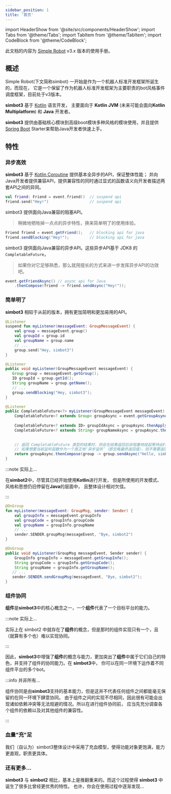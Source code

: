 ```yaml
---
sidebar_position: 1
title: '首页'
---
```


import HeaderShow from '@site/src/components/HeaderShow';
import Tabs from '@theme/Tabs';
import TabItem from '@theme/TabItem';
import CodeBlock from '@theme/CodeBlock';

<HeaderShow />

此文档的内容为 [Simple Robot](https://github.com/simple-robot/simpler-robot) v3.x 版本的使用手册。


## 概述
Simple Robot(下文简称simbot) 一开始是作为一个机器人标准开发框架所诞生的，而现在，
它是一个保留了作为机器人标准开发框架为主要职责的bot风格事件调度框架，目前处于v3版本。

**simbot3** 基于 [Kotlin](https://kotlinlang.org/) 语言开发，
主要面向于 **Kotlin JVM** (未来可能会面向**Kotlin Multiplatform**) 和 **Java** 开发者。

**simbot3** 提供由基础核心模块到高级boot模块多种风格的模块使用，并且提供[Spring Boot](https://spring.io/projects/spring-boot) Starter来帮助Java开发者快速上手。

## 特性

### 异步高效

**simbot3** 基于 [Kotlin Coroutine](https://kotlinlang.org/docs/coroutines-guide.html) 
提供基本全异步的API，保证整体性能； 并向Java开发者提供兼容API，提供兼容性的同时通过显式的函数语义向开发者描述两套API之间的异同。

<Tabs groupId="code">
<TabItem value="Kotlin" attributes={{'data-value': `Kotlin`}}>

```kotlin
val friend: Friend = event.friend()  // suspend api
friend.send("Hey!")                  // suspend api
```

</TabItem>
<TabItem value="Java" label="Java Blocking" attributes={{'data-value': `Java`}}>

simbot3 提供面向Java兼容的阻塞API。

> 稍微地牺牲掉一点点的异步特性，换来简单明了的使用体验。

```java
Friend friend = event.getFriend();   // blocking api for java
friend.sendBlocking("Hey!");         // blocking api for java
```

</TabItem>
<TabItem value="Java Async" attributes={{'data-value': `Java`}}>

simbot3 提供面向Java兼容的异步API。这些异步API基于 JDK8 的 `CompletableFuture`，

> 如果你对它足够熟悉，那么就用擅长的方式来进一步发挥异步API的功效吧。

```java
event.getFriendAsync() // async api for Java
    .thenCompose(friend -> friend.sendAsync("Hey!"));
```

</TabItem>
</Tabs>



### 简单明了

**simbot3** 相较于从前的版本，拥有更加简明和更加易用的API。


<Tabs groupId="simbot-history-version">
<TabItem value="simbot3">

<Tabs groupId="code">
<TabItem value="Kotlin" attributes={{'data-value': `Kotlin`}}>

```kotlin
@Listener
suspend fun myListener(messageEvent: GroupMessageEvent) {
    val group = messageEvent.group()
    val groupId = group.id
    val groupName = group.name
    // ...
    group.send("Hey, simbot3")
}
```

</TabItem>
<TabItem value="Java" label="Java Blocking" attributes={{'data-value': `Java`}}>

```java
@Listener
public void myListener(GroupMessageEvent messageEvent) {
   Group group = messageEvent.getGroup();
   ID groupId = group.getId();
   String groupName = group.getName();
   // ...
   group.sendBlocking("Hey, simbot3");
}
```

</TabItem>
<TabItem value="Java Async" attributes={{'data-value': `Java`}}>

```java
@Listener
public CompletableFuture<?> myListener(GroupMessageEvent messageEvent) {
    CompletableFuture<? extends Group> groupAsync = event.getGroupAsync();
    
    CompletableFuture<? extends ID> groupIdAsync = groupAsync.thenApply(Group::getId);
    CompletableFuture<? extends String> groupNameAsync = groupAsync.thenApply(Group::getName);
    
    
    // 返回 CompletableFuture 类型的结果时，则会在结果返回后非阻塞地挂起等待此Future结束，然后才会继续下一个监听函数
    // 如果想要当前监听函数作为一个真正地‘异步监听’（即忽略最终返回值），则不需要返回此结果
    return groupAsync.thenCompose(group -> group.sendAsync("Hello, simbot3"));
}
```

</TabItem>
</Tabs>

</TabItem>
<TabItem value="simbot2">

:::note 实际上...

在**simbot2**中，尽管其已经开始使用**Kotlin**进行开发，
但是所使用的开发模式、风格和思想仍旧停留在**Java**的层面中，
且整体设计相对欠佳。

:::

<Tabs groupId="code">
<TabItem value="Kotlin" attributes={{'data-value': `Kotlin`}}>

```kotlin
@OnGroup
fun myListener(messageEvent: GroupMsg, sender: Sender) {
    val groupInfo = messageEvent.groupInfo
    val groupCode = groupInfo.groupCode
    val groupName = groupInfo.groupName
    // ...
    sender.SENDER.groupMsg(messageEvent, "Bye, simbot2")
}

```

</TabItem>
<TabItem value="Java" attributes={{'data-value': `Java`}}>

```java
@OnGroup
public void myListener(GroupMsg messageEvent, Sender sender) {
    GroupInfo groupInfo = messageEvent.getGroupInfo();
    String groupCode = groupInfo.getGroupCode();
    String groupName = groupInfo.getGroupName();
   // ...
   sender.SENDER.sendGroupMsg(messageEvent, "Bye, simbot2");
}
```

</TabItem>
</Tabs>

</TabItem>
</Tabs>

### 组件协同
**组件**是**simbot3**中的核心概念之一，一个**组件**代表了一个目标平台的能力。

:::note 实际上...

实际上在 simbot2 中就存在了**组件**的概念，但是那时的组件实现只有一个，且（就算有多个也）难以实现协同。

:::

因此，**simbot3**中增强了**组件**的概念与能力，更加突出了**组件**中属于它们自己的特色，并支持了组件的协同能力。在 **simbot3**中，
你可以在同一环境下运作着不同组件平台的多个bot。

:::info 并非所有...

组件协同是由**simbot3**支持的基本能力，但是这并不代表任何组件之间都能毫无保留的在同一环境下肆意协同。
由于组件之间的实现不尽相同，因此很有可能会出现诸如依赖冲突等无法规避的情况。所以在进行组件协同前，
应当先充分调查各个组件的依赖以及对其他组件的兼容性。

:::

### 血量"充"足

我们（自认为）simbot3整体设计中采用了充血模型，使得功能对象更饱满，能力更直观，职责更具体。


### 还有更多...
**simbot3** 与 **simbot2** 相比，基本上是推翻重来的。而这个过程使得 **simbot3** 中诞生了很多比曾经更优秀的特性。
也许，你会在使用过程中逐渐发现...
